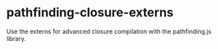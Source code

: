 pathfinding-closure-externs
===========================

Use the externs for advanced closure compilation with the pathfinding.js library.
